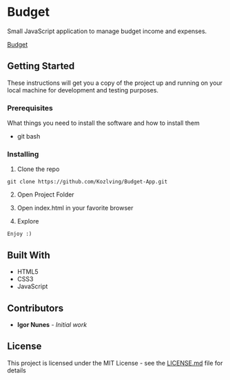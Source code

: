 # Budget

Small JavaScript application to manage budget income and expenses.

[Budget](https://kozlvign.github.io/Budget-App/)

## Getting Started

These instructions will get you a copy of the project up and running on your local machine for development and testing purposes.

### Prerequisites

What things you need to install the software and how to install them

- git bash


### Installing

1. Clone the repo

```
git clone https://github.com/Kozlving/Budget-App.git
```

2. Open Project Folder

3. Open index.html in your favorite browser

4. Explore

```
Enjoy :)
```

## Built With

* HTML5
* CSS3
* JavaScript

## Contributors

* **Igor Nunes** - *Initial work*


## License

This project is licensed under the MIT License - see the [LICENSE.md](LICENSE.md) file for details
